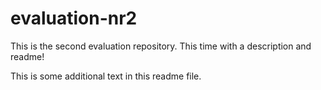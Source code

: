 # evaluation-nr2
This is the second evaluation repository. This time with a description and readme!

This is some additional text in this readme file.
